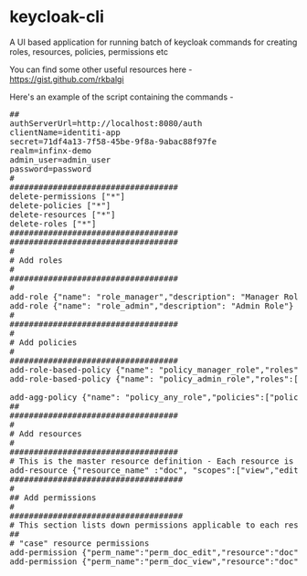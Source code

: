 # keycloak-cli
A UI based application for running batch of keycloak commands for creating roles, resources, policies, permissions etc

You can find some other useful resources here - https://gist.github.com/rkbalgi

Here's an example of the script containing the commands -
<pre>
##
authServerUrl=http://localhost:8080/auth
clientName=identiti-app
secret=71df4a13-7f58-45be-9f8a-9abac88f97fe
realm=infinx-demo
admin_user=admin_user
password=password
#
###################################
delete-permissions ["*"]
delete-policies ["*"]
delete-resources ["*"]
delete-roles ["*"]
###################################
###################################
#
# Add roles
#
###################################
#
add-role {"name": "role_manager","description": "Manager Role"}
add-role {"name": "role_admin","description": "Admin Role"}
#
###################################
#
# Add policies
#
###################################
add-role-based-policy {"name": "policy_manager_role","roles":[{"name":"role_manager","required":true}],"description": ""}
add-role-based-policy {"name": "policy_admin_role","roles":[{"name":"role_admin","required":true}],"description": ""}

add-agg-policy {"name": "policy_any_role","policies":["policy_manager_role","policy_admin_role"],"strategy": "affirmative"}
##
###################################
#
# Add resources
#
###################################
# This is the master resource definition - Each resource is listed with all possible scopes (actions) applicable for the resource
add-resource {"resource_name" :"doc", "scopes":["view","edit"]}
####################################
#
## Add permissions
#
####################################
# This section lists down permissions applicable to each resource
##
# "case" resource permissions
add-permission {"perm_name":"perm_doc_edit","resource":"doc","scopes":["edit"],"policies":["policy_admin_role"],"policy_strategy":"affirmative"}
add-permission {"perm_name":"perm_doc_view","resource":"doc","scopes":["view"],"policies":["policy_any_role"],"policy_strategy":"unanimous"}

</pre>
